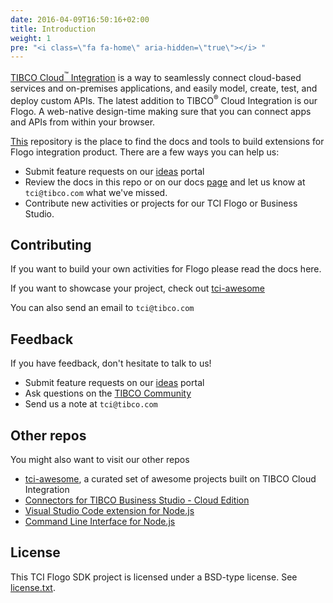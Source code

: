 ```yaml
---
date: 2016-04-09T16:50:16+02:00
title: Introduction
weight: 1
pre: "<i class=\"fa fa-home\" aria-hidden=\"true\"></i> "
---
```


[TIBCO Cloud<sup>&trade;</sup> Integration](https://www.tibco.com/products/tibco-cloud-integration) is a way to seamlessly connect cloud-based services and on-premises applications, and easily model, create, test, and deploy custom APIs. The latest addition to TIBCO<sup>&reg;</sup> Cloud Integration is our Flogo. A web-native design-time making sure that you can connect apps and APIs from within your browser.

[This](https://github.com/TIBCOSoftware/tci-flogo) repository is the place to find the docs and tools to build extensions for Flogo integration product. There are a few ways you can help us:

* Submit feature requests on our [ideas](https://ideas.tibco.com/?project=TCI) portal
* Review the docs in this repo or on our docs [page](https://integration.cloud.tibco.com/docs/index.html) and let us know at `tci@tibco.com` what we've missed.
* Contribute new activities or projects for our TCI Flogo or Business Studio.

## Contributing
If you want to build your own activities for Flogo please read the docs here.

If you want to showcase your project, check out [tci-awesome](https://github.com/TIBCOSoftware/tci-awesome)

You can also send an email to `tci@tibco.com`

## Feedback
If you have feedback, don't hesitate to talk to us!

* Submit feature requests on our [ideas](https://ideas.tibco.com/?project=TCI) portal
* Ask questions on the [TIBCO Community](https://community.tibco.com/answers/product/344006)
* Send us a note at `tci@tibco.com`

## Other repos
You might also want to visit our other repos

* [tci-awesome](https://github.com/TIBCOSoftware/tci-awesome), a curated set of awesome projects built on TIBCO Cloud Integration
* [Connectors for TIBCO Business Studio - Cloud Edition](https://github.com/TIBCOSoftware/tci-studio-samples)
* [Visual Studio Code extension for Node.js](https://github.com/TIBCOSoftware/vscode-extension-tci)
* [Command Line Interface for Node.js](https://github.com/TIBCOSoftware/tibcli-node)

## License
This TCI Flogo SDK project is licensed under a BSD-type license. See [license.txt](https://github.com/TIBCOSoftware/tci-flogo/blob/master/license.txt).